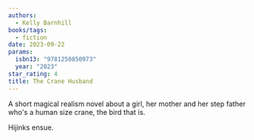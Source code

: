 ```yaml
---
authors:
  - Kelly Barnhill
books/tags:
  - fiction
date: 2023-09-22
params:
  isbn13: "9781250850973"
  year: "2023"
star_rating: 4
title: The Crane Husband
---
```


A short magical realism novel about a girl, her mother and her step father who's a human size crane, the bird that is.

Hijinks ensue.

<!--more-->
